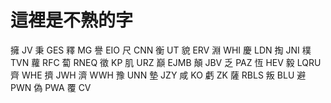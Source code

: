 # 這裡是不熟的字

擁 JV
秉 GES
釋 MG
譽 EIO
尺 CNN
衡 UT
貌 ERV
淵 WHI
慶 LDN
掏 JNI
樸 TVN
蘿 RFC
蔔 RNEQ
徵 KP
肌 URZ
巔 EJMB
顛 JBV
乏 PAZ
恆 HEV
毅 LQRU
齊 WHE
擠 JWH
濟 WWH
豫 UNN
墊 JZY
咸 KO
虧 ZK
薩 RBLS
叛 BLU
避 PWN
偽 PWA
覆 CV
